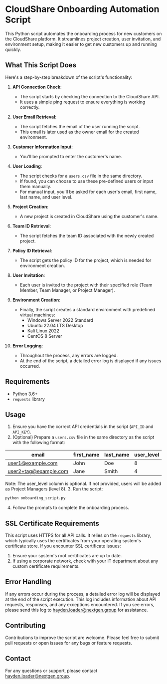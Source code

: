# CloudShare Onboarding Automation Script

This Python script automates the onboarding process for new customers on the CloudShare platform. It streamlines project creation, user invitation, and environment setup, making it easier to get new customers up and running quickly.

## What This Script Does

Here's a step-by-step breakdown of the script's functionality:

1. **API Connection Check**: 
   - The script starts by checking the connection to the CloudShare API.
   - It uses a simple ping request to ensure everything is working correctly.

2. **User Email Retrieval**:
   - The script fetches the email of the user running the script.
   - This email is later used as the owner email for the created environment.

3. **Customer Information Input**:
   - You'll be prompted to enter the customer's name.

4. **User Loading**:
   - The script checks for a `users.csv` file in the same directory.
   - If found, you can choose to use these pre-defined users or input them manually.
   - For manual input, you'll be asked for each user's email, first name, last name, and user level.

5. **Project Creation**:
   - A new project is created in CloudShare using the customer's name.

6. **Team ID Retrieval**:
   - The script fetches the team ID associated with the newly created project.

7. **Policy ID Retrieval**:
   - The script gets the policy ID for the project, which is needed for environment creation.

8. **User Invitation**:
   - Each user is invited to the project with their specified role (Team Member, Team Manager, or Project Manager).

9. **Environment Creation**:
   - Finally, the script creates a standard environment with predefined virtual machines:
     - Windows Server 2022 Standard
     - Ubuntu 22.04 LTS Desktop
     - Kali Linux 2022
     - CentOS 8 Server

10. **Error Logging**:
    - Throughout the process, any errors are logged.
    - At the end of the script, a detailed error log is displayed if any issues occurred.

## Requirements

- Python 3.6+
- `requests` library

## Usage

1. Ensure you have the correct API credentials in the script (`API_ID` and `API_KEY`).
2. (Optional) Prepare a `users.csv` file in the same directory as the script with the following format:

| email                | first_name | last_name | user_level |
|----------------------|------------|-----------|------------|
| user1@example.com    | John       | Doe       | 8          |
| user2+tag@example.com| Jane       | Smith     | 4          |

   Note: The user_level column is optional. If not provided, users will be added as Project Managers (level 8).
3. Run the script:
   ```bash
   python onboarding_script.py
   ```
4. Follow the prompts to complete the onboarding process.

## SSL Certificate Requirements

This script uses HTTPS for all API calls. It relies on the `requests` library, which typically uses the certificates from your operating system's certificate store. If you encounter SSL certificate issues:

1. Ensure your system's root certificates are up to date.
2. If using a corporate network, check with your IT department about any custom certificate requirements.

## Error Handling

If any errors occur during the process, a detailed error log will be displayed at the end of the script execution. This log includes information about API requests, responses, and any exceptions encountered. If you see errors, please send this log to hayden.loader@nextgen.group for assistance.

## Contributing

Contributions to improve the script are welcome. Please feel free to submit pull requests or open issues for any bugs or feature requests.

## Contact

For any questions or support, please contact hayden.loader@nextgen.group.
